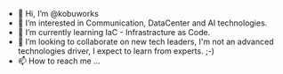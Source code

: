 - 👋 Hi, I’m @kobuworks
- 👀 I’m interested in Communication, DataCenter and AI technologies.
- 🌱 I’m currently learning IaC - Infrastracture as Code.
- 💞️ I’m looking to collaborate on new tech leaders, I'm not an advanced technologies driver, I expect to learn from experts. ;-)
- 📫 How to reach me ...

<!---
kobuworks/kobuworks is a ✨ special ✨ repository because its `README.md` (this file) appears on your GitHub profile.
You can click the Preview link to take a look at your changes.
--->
